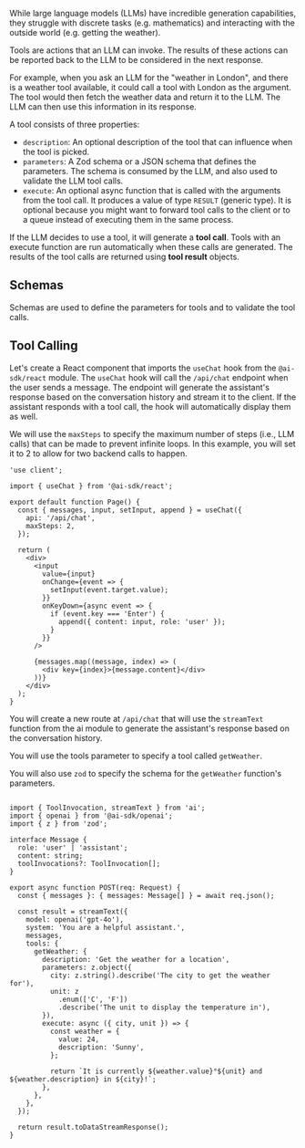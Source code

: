 While large language models (LLMs) have incredible generation capabilities, they struggle with discrete tasks (e.g. mathematics) and interacting with the outside world (e.g. getting the weather).

Tools are actions that an LLM can invoke. The results of these actions can be reported back to the LLM to be considered in the next response.

For example, when you ask an LLM for the "weather in London", and there is a weather tool available, it could call a tool with London as the argument. The tool would then fetch the weather data and return it to the LLM. The LLM can then use this information in its response.

A tool consists of three properties:

- `description`: An optional description of the tool that can influence when the tool is picked.
- `parameters`: A Zod schema or a JSON schema that defines the parameters. The schema is consumed by the LLM, and also used to validate the LLM tool calls.
- `execute`: An optional async function that is called with the arguments from the tool call. It produces a value of type `RESULT` (generic type). It is optional because you might want to forward tool calls to the client or to a queue instead of executing them in the same process.


If the LLM decides to use a tool, it will generate a **tool call**. Tools with an execute function are run automatically when these calls are generated. The results of the tool calls are returned using **tool result** objects.

## Schemas

Schemas are used to define the parameters for tools and to validate the tool calls.

## Tool Calling

Let's create a React component that imports the `useChat` hook from the `@ai-sdk/react` module. The `useChat` hook will call the `/api/chat` endpoint when the user sends a message. The endpoint will generate the assistant's response based on the conversation history and stream it to the client. If the assistant responds with a tool call, the hook will automatically display them as well.

We will use the `maxSteps` to specify the maximum number of steps (i.e., LLM calls) that can be made to prevent infinite loops. In this example, you will set it to 2 to allow for two backend calls to happen.

```tsx title:app/page.tsx
'use client';

import { useChat } from '@ai-sdk/react';

export default function Page() {
  const { messages, input, setInput, append } = useChat({
    api: '/api/chat',
    maxSteps: 2,
  });

  return (
    <div>
      <input
        value={input}
        onChange={event => {
          setInput(event.target.value);
        }}
        onKeyDown={async event => {
          if (event.key === 'Enter') {
            append({ content: input, role: 'user' });
          }
        }}
      />

      {messages.map((message, index) => (
        <div key={index}>{message.content}</div>
      ))}
    </div>
  );
}
```

You will create a new route at `/api/chat` that will use the `streamText` function from the ai module to generate the assistant's response based on the conversation history.

You will use the tools parameter to specify a tool called `getWeather`.

You will also use `zod` to specify the schema for the `getWeather` function's parameters.

```tsx

import { ToolInvocation, streamText } from 'ai';
import { openai } from '@ai-sdk/openai';
import { z } from 'zod';

interface Message {
  role: 'user' | 'assistant';
  content: string;
  toolInvocations?: ToolInvocation[];
}

export async function POST(req: Request) {
  const { messages }: { messages: Message[] } = await req.json();

  const result = streamText({
    model: openai('gpt-4o'),
    system: 'You are a helpful assistant.',
    messages,
    tools: {
      getWeather: {
        description: 'Get the weather for a location',
        parameters: z.object({
          city: z.string().describe('The city to get the weather for'),
          unit: z
            .enum(['C', 'F'])
            .describe('The unit to display the temperature in'),
        }),
        execute: async ({ city, unit }) => {
          const weather = {
            value: 24,
            description: 'Sunny',
          };

          return `It is currently ${weather.value}°${unit} and ${weather.description} in ${city}!`;
        },
      },
    },
  });

  return result.toDataStreamResponse();
}
```